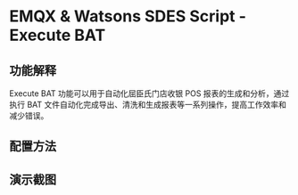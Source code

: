 # EMQX & Watsons SDES Script - Execute BAT

## 功能解释
Execute BAT 功能可以用于自动化屈臣氏门店收银 POS 报表的生成和分析，通过执行 BAT 文件自动化完成导出、清洗和生成报表等一系列操作，提高工作效率和减少错误。
## 配置方法

## 演示截图
